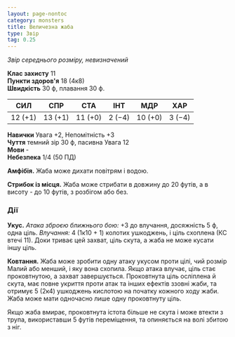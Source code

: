 ```yaml
---
layout: page-nontoc
category: monsters
title: Величезна жаба
type: Звір
tag: 0.25
---
```


_Звір середнього розміру, невизначений_

**Клас захисту** 11    
**Пункти здоров'я** 18 (4к8)    
**Швидкість** 30 ф, плавання 30 ф.

| СИЛ     | СПР     | СТА     | ІНТ    | МДР     | ХАР    |
| ------- | ------- | ------- | ------ | ------- | ------ |
| 12 (+1) | 13 (+1) | 11 (+0) | 2 (−4) | 10 (+0) | 3 (−4) |

**Навички** Увага +2, Непомітність +3    
**Чуття** темний зір 30 ф, пасивна Увага 12    
**Мови** -    
**Небезпека** 1/4 (50 ПД)

**Амфібія.** Жаба може дихати повітрям і водою.    

**Стрибок із місця.** Жаба може стрибати в довжину до 20 футів, а в висоту - до 10 футів, з розбігом або без.

### Дії
**Укус.** _Атака зброєю ближнього бою:_ +3 до влучання, досяжність 5 ф, одна ціль. _Влучання:_ 4 (1к10 + 1) колотих ушкоджень, і ціль схоплена (КС втечі 11). Доки триває цей захват, ціль скута, а жаба не може кусати іншу ціль.    

**Ковтання.** Жаба може зробити одну атаку укусом проти цілі, чий розмір Малий або менший, і яку вона схопила. Якщо атака влучає, ціль стає проковтнутою, а захват завершується. Проковтнута ціль осліплена й скута, має повне укриття проти атак та інших ефектів ззовні жаби, та отримує 5 (2к4) ушкоджень кислотою на початку кожного ходу жаби. Жаба може мати одночасно лише одну проковтнуту ціль.  

Якщо жаба вмирає, проковтнута істота більше не скута і може втекти з трупа, використавши 5 футів переміщення, та опиняється на волі збитою з ніг. 
